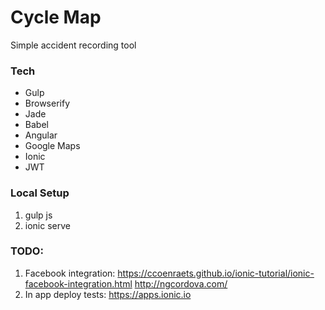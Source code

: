 # Cycle Map
Simple accident recording tool

### Tech
- Gulp
- Browserify
- Jade
- Babel
- Angular
- Google Maps
- Ionic
- JWT


### Local Setup
1. gulp js
2. ionic serve


### TODO:
1. Facebook integration: https://ccoenraets.github.io/ionic-tutorial/ionic-facebook-integration.html http://ngcordova.com/
2. In app deploy tests: https://apps.ionic.io